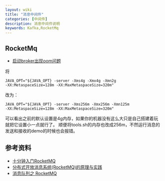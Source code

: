 ```yaml
---
layout: wiki
title: "消息中间件"
categories: [中间件]
description: 消息中间件说明
keywords: Kafka,RocketMq
---
```


## RocketMq

* [启动broker出现oom问题](https://segmentfault.com/a/1190000016341895)

将
```
JAVA_OPT="${JAVA_OPT} -server -Xms4g -Xmx4g -Xmn2g 
-XX:MetaspaceSize=128m -XX:MaxMetaspaceSize=320m"
```
改为：
```
JAVA_OPT="${JAVA_OPT} -server -Xms256m -Xmx256m -Xmn125m 
-XX:MetaspaceSize=128m -XX:MaxMetaspaceSize=320m"
```
可以看出之前的默认设置是4g内存，如果你的机器没有这么大只是自己搭建着玩就把它设置小一点就行了。
顺便将tools.sh的内存也改成256m，不然运行消息的发送和接收的demo的时候也会报错。


##  参考资料
* [十分钟入门RocketMQ ](http://jm.taobao.org/2017/01/12/rocketmq-quick-start-in-10-minutes/)
* [分布式开放消息系统(RocketMQ)的原理与实践](https://www.jianshu.com/p/453c6e7ff81c)
* [消息队列之 RocketMQ](https://juejin.im/post/5af02571f265da0b9e64fcfd)